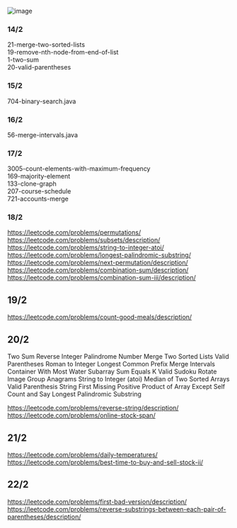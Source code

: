 ![image](https://github.com/prajyotkcsu/leetcode-solutions/assets/154280801/83b0771b-f2cd-4a0f-98d9-8b71ec8b7f00)

### 14/2
21-merge-two-sorted-lists <br>
19-remove-nth-node-from-end-of-list <br>
1-two-sum <br>
20-valid-parentheses <br>
### 15/2
704-binary-search.java
### 16/2
56-merge-intervals.java
### 17/2
3005-count-elements-with-maximum-frequency <br>
169-majority-element <br>
133-clone-graph <br>
207-course-schedule <br>
721-accounts-merge <br>
### 18/2
https://leetcode.com/problems/permutations/ <br>
https://leetcode.com/problems/subsets/description/ <br>
https://leetcode.com/problems/string-to-integer-atoi/ <br>
https://leetcode.com/problems/longest-palindromic-substring/ <br>
https://leetcode.com/problems/next-permutation/description/ <br>
https://leetcode.com/problems/combination-sum/description/ <br>
https://leetcode.com/problems/combination-sum-iii/description/ <br>

## 19/2
https://leetcode.com/problems/count-good-meals/description/

## 20/2
Two Sum
Reverse Integer
Palindrome Number
Merge Two Sorted Lists
Valid Parentheses
Roman to Integer
Longest Common Prefix
Merge Intervals
Container With Most Water
Subarray Sum Equals K
Valid Sudoku
Rotate Image
Group Anagrams
String to Integer (atoi)
Median of Two Sorted Arrays
Valid Parenthesis String
First Missing Positive
Product of Array Except Self
Count and Say
Longest Palindromic Substring

https://leetcode.com/problems/reverse-string/description/ <br>
https://leetcode.com/problems/online-stock-span/ <br>

## 21/2
https://leetcode.com/problems/daily-temperatures/ <br>
https://leetcode.com/problems/best-time-to-buy-and-sell-stock-ii/ <br>

## 22/2
https://leetcode.com/problems/first-bad-version/description/ <br>
https://leetcode.com/problems/reverse-substrings-between-each-pair-of-parentheses/description/ <br>
